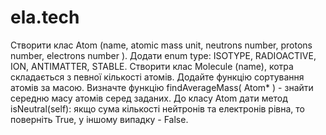 # ela.tech
Створити клас Atom (name, atomic mass unit, neutrons number, protons number, electrons number ). Додати enum type: ISOTYPE, RADIOACTIVE, ION, ANTIMATTER, STABLE.  Створити клас Molecule (name),  котра складається з певної кількості атомів. Додайте функцію сортування атомів за масою. Визначте функцію findAverageMass( Atom* ) - знайти середню масу атомів серед заданих.  До класу Atom дати метод isNeutral(self): якщо сума кількості нейтронів та електронів рівна,  то поверніть True, у іншому випадку - False.
